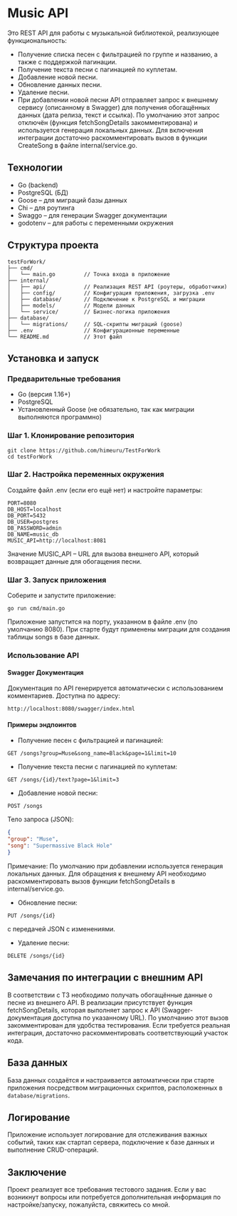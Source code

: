 # Music API
Это REST API для работы с музыкальной библиотекой, реализующее функциональность:

- Получение списка песен с фильтрацией по группе и названию, а также с поддержкой пагинации.
- Получение текста песни с пагинацией по куплетам.
- Добавление новой песни.
- Обновление данных песни.
- Удаление песни.
- При добавлении новой песни API отправляет запрос к внешнему сервису (описанному в Swagger) для получения обогащённых данных (дата релиза, текст и ссылка). По умолчанию этот запрос отключён (функция fetchSongDetails закомментирована) и используется генерация локальных данных. Для включения интеграции достаточно раскомментировать вызов в функции CreateSong в файле internal/service.go.

## Технологии
- Go (backend)
- PostgreSQL (БД)
- Goose – для миграций базы данных
- Chi – для роутинга
- Swaggo – для генерации Swagger документации
- godotenv – для работы с переменными окружения

## Структура проекта

``` 
testForWork/
├── cmd/
│   └── main.go         // Точка входа в приложение
├── internal/
│   ├── api/            // Реализация REST API (роутеры, обработчики)
│   ├── config/         // Конфигурация приложения, загрузка .env
│   ├── database/       // Подключение к PostgreSQL и миграции
│   ├── models/         // Модели данных
│   └── service/        // Бизнес-логика приложения
├── database/
│   └── migrations/     // SQL-скрипты миграций (goose)
├── .env                // Конфигурационные переменные
└── README.md           // Этот файл
```

## Установка и запуск
### Предварительные требования
- Go (версия 1.16+)
- PostgreSQL
- Установленный Goose (не обязательно, так как миграции выполняются программно)

### Шаг 1. Клонирование репозитория

```
git clone https://github.com/himeuru/TestForWork
cd testForWork
```
### Шаг 2. Настройка переменных окружения
Создайте файл .env (если его ещё нет) и настройте параметры:

```
PORT=8080
DB_HOST=localhost
DB_PORT=5432
DB_USER=postgres
DB_PASSWORD=admin
DB_NAME=music_db
MUSIC_API=http://localhost:8081
```
Значение MUSIC_API – URL для вызова внешнего API, который возвращает данные для обогащения песни.

### Шаг 3. Запуск приложения
Соберите и запустите приложение:
```
go run cmd/main.go
```
Приложение запустится на порту, указанном в файле .env (по умолчанию 8080). При старте будут применены миграции для создания таблицы songs в базе данных.

### Использование API
#### Swagger Документация
Документация по API генерируется автоматически с использованием комментариев. Доступна по адресу:


```
http://localhost:8080/swagger/index.html
```
#### Примеры эндпоинтов
- Получение песен с фильтрацией и пагинацией:
``` 
GET /songs?group=Muse&song_name=Black&page=1&limit=10
```

- Получение текста песни с пагинацией по куплетам:
```
GET /songs/{id}/text?page=1&limit=3
```

- Добавление новой песни:
```
POST /songs
```
Тело запроса (JSON):

```json
{
"group": "Muse",
"song": "Supermassive Black Hole"
}
```

Примечание: По умолчанию при добавлении используется генерация локальных данных. Для обращения к внешнему API необходимо раскомментировать вызов функции fetchSongDetails в internal/service.go.

- Обновление песни:
```
PUT /songs/{id} 
```
с передачей JSON с изменениями.

- Удаление песни:
```
DELETE /songs/{id}
```

## Замечания по интеграции с внешним API
В соответствии с ТЗ необходимо получать обогащённые данные о песне из внешнего API. В реализации присутствует функция fetchSongDetails, которая выполняет запрос к API (Swagger-документация доступна по указанному URL). По умолчанию этот вызов закомментирован для удобства тестирования. Если требуется реальная интеграция, достаточно раскомментировать соответствующий участок кода.

## База данных
База данных создаётся и настраивается автоматически при старте приложения посредством миграционных скриптов, расположенных в `database/migrations`.

## Логирование
Приложение использует логирование для отслеживания важных событий, таких как стартап сервера, подключение к базе данных и выполнение CRUD-операций.

## Заключение
Проект реализует все требования тестового задания. Если у вас возникнут вопросы или потребуется дополнительная информация по настройке/запуску, пожалуйста, свяжитесь со мной.
